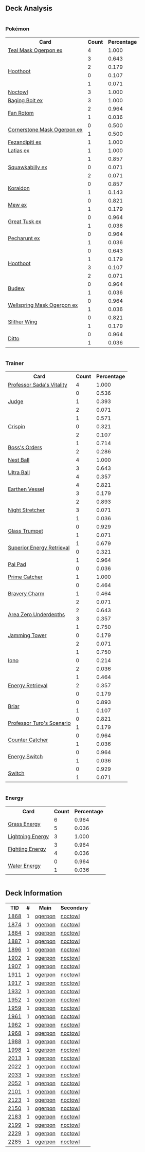 
## Deck Analysis

<div style="display: flex; flex-wrap: wrap;">
<div style="flex: 1; margin-right: 10px;">
<h3>Pokémon</h3><table><tr><th>Card</th><th>Count</th><th>Percentage</th></tr><tr><td rowspan='1'><a href='https://limitlesstcg.com/cards/TWM/25'>Teal Mask Ogerpon ex</a></td><td>4</td><td>1.000</td></tr><tr><td rowspan='4'><a href='https://limitlesstcg.com/cards/SCR/114'>Hoothoot</a></td><td>3</td><td>0.643</td></tr><tr><td>2</td><td>0.179</td></tr><tr><td>0</td><td>0.107</td></tr><tr><td>1</td><td>0.071</td></tr><tr><td rowspan='1'><a href='https://limitlesstcg.com/cards/SCR/115'>Noctowl</a></td><td>3</td><td>1.000</td></tr><tr><td rowspan='1'><a href='https://limitlesstcg.com/cards/TEF/123'>Raging Bolt ex</a></td><td>3</td><td>1.000</td></tr><tr><td rowspan='2'><a href='https://limitlesstcg.com/cards/SCR/118'>Fan Rotom</a></td><td>2</td><td>0.964</td></tr><tr><td>1</td><td>0.036</td></tr><tr><td rowspan='2'><a href='https://limitlesstcg.com/cards/TWM/112'>Cornerstone Mask Ogerpon ex</a></td><td>0</td><td>0.500</td></tr><tr><td>1</td><td>0.500</td></tr><tr><td rowspan='1'><a href='https://limitlesstcg.com/cards/SFA/38'>Fezandipiti ex</a></td><td>1</td><td>1.000</td></tr><tr><td rowspan='1'><a href='https://limitlesstcg.com/cards/SSP/76'>Latias ex</a></td><td>1</td><td>1.000</td></tr><tr><td rowspan='3'><a href='https://limitlesstcg.com/cards/PAL/169'>Squawkabilly ex</a></td><td>1</td><td>0.857</td></tr><tr><td>0</td><td>0.071</td></tr><tr><td>2</td><td>0.071</td></tr><tr><td rowspan='2'><a href='https://limitlesstcg.com/cards/SSP/116'>Koraidon</a></td><td>0</td><td>0.857</td></tr><tr><td>1</td><td>0.143</td></tr><tr><td rowspan='2'><a href='https://limitlesstcg.com/cards/MEW/151'>Mew ex</a></td><td>0</td><td>0.821</td></tr><tr><td>1</td><td>0.179</td></tr><tr><td rowspan='2'><a href='https://limitlesstcg.com/cards/PAF/53'>Great Tusk ex</a></td><td>0</td><td>0.964</td></tr><tr><td>1</td><td>0.036</td></tr><tr><td rowspan='2'><a href='https://limitlesstcg.com/cards/SFA/39'>Pecharunt ex</a></td><td>0</td><td>0.964</td></tr><tr><td>1</td><td>0.036</td></tr><tr><td rowspan='4'><a href='https://limitlesstcg.com/cards/PRE/77'>Hoothoot</a></td><td>0</td><td>0.643</td></tr><tr><td>1</td><td>0.179</td></tr><tr><td>3</td><td>0.107</td></tr><tr><td>2</td><td>0.071</td></tr><tr><td rowspan='2'><a href='https://limitlesstcg.com/cards/PRE/4'>Budew</a></td><td>0</td><td>0.964</td></tr><tr><td>1</td><td>0.036</td></tr><tr><td rowspan='2'><a href='https://limitlesstcg.com/cards/TWM/64'>Wellspring Mask Ogerpon ex</a></td><td>0</td><td>0.964</td></tr><tr><td>1</td><td>0.036</td></tr><tr><td rowspan='2'><a href='https://limitlesstcg.com/cards/PAR/107'>Slither Wing</a></td><td>0</td><td>0.821</td></tr><tr><td>1</td><td>0.179</td></tr><tr><td rowspan='2'><a href='https://limitlesstcg.com/cards/MEW/132'>Ditto</a></td><td>0</td><td>0.964</td></tr><tr><td>1</td><td>0.036</td></tr></table>
</div><div style='flex: 1; margin-right: 10px;'><h3>Trainer</h3><table><tr><th>Card</th><th>Count</th><th>Percentage</th></tr><tr><td rowspan='1'><a href='https://limitlesstcg.com/cards/PAR/170'>Professor Sada's Vitality</a></td><td>4</td><td>1.000</td></tr><tr><td rowspan='3'><a href='https://limitlesstcg.com/cards/SVI/176'>Judge</a></td><td>0</td><td>0.536</td></tr><tr><td>1</td><td>0.393</td></tr><tr><td>2</td><td>0.071</td></tr><tr><td rowspan='3'><a href='https://limitlesstcg.com/cards/SCR/133'>Crispin</a></td><td>1</td><td>0.571</td></tr><tr><td>0</td><td>0.321</td></tr><tr><td>2</td><td>0.107</td></tr><tr><td rowspan='2'><a href='https://limitlesstcg.com/cards/PAL/172'>Boss's Orders</a></td><td>1</td><td>0.714</td></tr><tr><td>2</td><td>0.286</td></tr><tr><td rowspan='1'><a href='https://limitlesstcg.com/cards/SVI/181'>Nest Ball</a></td><td>4</td><td>1.000</td></tr><tr><td rowspan='2'><a href='https://limitlesstcg.com/cards/SVI/196'>Ultra Ball</a></td><td>3</td><td>0.643</td></tr><tr><td>4</td><td>0.357</td></tr><tr><td rowspan='2'><a href='https://limitlesstcg.com/cards/PAR/163'>Earthen Vessel</a></td><td>4</td><td>0.821</td></tr><tr><td>3</td><td>0.179</td></tr><tr><td rowspan='3'><a href='https://limitlesstcg.com/cards/SFA/61'>Night Stretcher</a></td><td>2</td><td>0.893</td></tr><tr><td>3</td><td>0.071</td></tr><tr><td>1</td><td>0.036</td></tr><tr><td rowspan='2'><a href='https://limitlesstcg.com/cards/SCR/135'>Glass Trumpet</a></td><td>0</td><td>0.929</td></tr><tr><td>1</td><td>0.071</td></tr><tr><td rowspan='2'><a href='https://limitlesstcg.com/cards/PAL/189'>Superior Energy Retrieval</a></td><td>1</td><td>0.679</td></tr><tr><td>0</td><td>0.321</td></tr><tr><td rowspan='2'><a href='https://limitlesstcg.com/cards/SVI/182'>Pal Pad</a></td><td>1</td><td>0.964</td></tr><tr><td>0</td><td>0.036</td></tr><tr><td rowspan='1'><a href='https://limitlesstcg.com/cards/TEF/157'>Prime Catcher</a></td><td>1</td><td>1.000</td></tr><tr><td rowspan='3'><a href='https://limitlesstcg.com/cards/PAL/173'>Bravery Charm</a></td><td>0</td><td>0.464</td></tr><tr><td>1</td><td>0.464</td></tr><tr><td>2</td><td>0.071</td></tr><tr><td rowspan='2'><a href='https://limitlesstcg.com/cards/SCR/131'>Area Zero Underdepths</a></td><td>2</td><td>0.643</td></tr><tr><td>3</td><td>0.357</td></tr><tr><td rowspan='3'><a href='https://limitlesstcg.com/cards/TWM/153'>Jamming Tower</a></td><td>1</td><td>0.750</td></tr><tr><td>0</td><td>0.179</td></tr><tr><td>2</td><td>0.071</td></tr><tr><td rowspan='3'><a href='https://limitlesstcg.com/cards/PAL/185'>Iono</a></td><td>1</td><td>0.750</td></tr><tr><td>0</td><td>0.214</td></tr><tr><td>2</td><td>0.036</td></tr><tr><td rowspan='3'><a href='https://limitlesstcg.com/cards/SVI/171'>Energy Retrieval</a></td><td>1</td><td>0.464</td></tr><tr><td>2</td><td>0.357</td></tr><tr><td>0</td><td>0.179</td></tr><tr><td rowspan='2'><a href='https://limitlesstcg.com/cards/SCR/132'>Briar</a></td><td>0</td><td>0.893</td></tr><tr><td>1</td><td>0.107</td></tr><tr><td rowspan='2'><a href='https://limitlesstcg.com/cards/PAR/171'>Professor Turo's Scenario</a></td><td>0</td><td>0.821</td></tr><tr><td>1</td><td>0.179</td></tr><tr><td rowspan='2'><a href='https://limitlesstcg.com/cards/PAR/160'>Counter Catcher</a></td><td>0</td><td>0.964</td></tr><tr><td>1</td><td>0.036</td></tr><tr><td rowspan='2'><a href='https://limitlesstcg.com/cards/SVI/173'>Energy Switch</a></td><td>0</td><td>0.964</td></tr><tr><td>1</td><td>0.036</td></tr><tr><td rowspan='2'><a href='https://limitlesstcg.com/cards/SVI/194'>Switch</a></td><td>0</td><td>0.929</td></tr><tr><td>1</td><td>0.071</td></tr></table>
</div><div style='flex: 1; margin-right: 10px;'><h3>Energy</h3><table><tr><th>Card</th><th>Count</th><th>Percentage</th></tr><tr><td rowspan='2'><a href='https://limitlesstcg.com/cards/SVE/9'>Grass Energy</a></td><td>6</td><td>0.964</td></tr><tr><td>5</td><td>0.036</td></tr><tr><td rowspan='1'><a href='https://limitlesstcg.com/cards/SVE/12'>Lightning Energy</a></td><td>3</td><td>1.000</td></tr><tr><td rowspan='2'><a href='https://limitlesstcg.com/cards/SVE/14'>Fighting Energy</a></td><td>3</td><td>0.964</td></tr><tr><td>4</td><td>0.036</td></tr><tr><td rowspan='2'><a href='https://limitlesstcg.com/cards/SVE/11'>Water Energy</a></td><td>0</td><td>0.964</td></tr><tr><td>1</td><td>0.036</td></tr></table>
</div></div>

## Deck Information

<table>
<tr><th>TID</th><th>#</th><th>Main</th><th>Secondary</th></tr>
<tr><td><a href='https://limitlesstcg.com/tournaments/jp/1868'>1868</a></td><td>1</td><td><a href='https://limitlesstcg.com/decks/list/jp/27777'>ogerpon</a></td><td><a href='https://limitlesstcg.com/decks/list/jp/27777'>noctowl</a></td></tr><tr><td><a href='https://limitlesstcg.com/tournaments/jp/1874'>1874</a></td><td>1</td><td><a href='https://limitlesstcg.com/decks/list/jp/27863'>ogerpon</a></td><td><a href='https://limitlesstcg.com/decks/list/jp/27863'>noctowl</a></td></tr><tr><td><a href='https://limitlesstcg.com/tournaments/jp/1884'>1884</a></td><td>1</td><td><a href='https://limitlesstcg.com/decks/list/jp/27986'>ogerpon</a></td><td><a href='https://limitlesstcg.com/decks/list/jp/27986'>noctowl</a></td></tr><tr><td><a href='https://limitlesstcg.com/tournaments/jp/1887'>1887</a></td><td>1</td><td><a href='https://limitlesstcg.com/decks/list/jp/28034'>ogerpon</a></td><td><a href='https://limitlesstcg.com/decks/list/jp/28034'>noctowl</a></td></tr><tr><td><a href='https://limitlesstcg.com/tournaments/jp/1896'>1896</a></td><td>1</td><td><a href='https://limitlesstcg.com/decks/list/jp/28168'>ogerpon</a></td><td><a href='https://limitlesstcg.com/decks/list/jp/28168'>noctowl</a></td></tr><tr><td><a href='https://limitlesstcg.com/tournaments/jp/1902'>1902</a></td><td>1</td><td><a href='https://limitlesstcg.com/decks/list/jp/28262'>ogerpon</a></td><td><a href='https://limitlesstcg.com/decks/list/jp/28262'>noctowl</a></td></tr><tr><td><a href='https://limitlesstcg.com/tournaments/jp/1907'>1907</a></td><td>1</td><td><a href='https://limitlesstcg.com/decks/list/jp/28341'>ogerpon</a></td><td><a href='https://limitlesstcg.com/decks/list/jp/28341'>noctowl</a></td></tr><tr><td><a href='https://limitlesstcg.com/tournaments/jp/1911'>1911</a></td><td>1</td><td><a href='https://limitlesstcg.com/decks/list/jp/28404'>ogerpon</a></td><td><a href='https://limitlesstcg.com/decks/list/jp/28404'>noctowl</a></td></tr><tr><td><a href='https://limitlesstcg.com/tournaments/jp/1917'>1917</a></td><td>1</td><td><a href='https://limitlesstcg.com/decks/list/jp/28499'>ogerpon</a></td><td><a href='https://limitlesstcg.com/decks/list/jp/28499'>noctowl</a></td></tr><tr><td><a href='https://limitlesstcg.com/tournaments/jp/1932'>1932</a></td><td>1</td><td><a href='https://limitlesstcg.com/decks/list/jp/28735'>ogerpon</a></td><td><a href='https://limitlesstcg.com/decks/list/jp/28735'>noctowl</a></td></tr><tr><td><a href='https://limitlesstcg.com/tournaments/jp/1952'>1952</a></td><td>1</td><td><a href='https://limitlesstcg.com/decks/list/jp/29053'>ogerpon</a></td><td><a href='https://limitlesstcg.com/decks/list/jp/29053'>noctowl</a></td></tr><tr><td><a href='https://limitlesstcg.com/tournaments/jp/1959'>1959</a></td><td>1</td><td><a href='https://limitlesstcg.com/decks/list/jp/29164'>ogerpon</a></td><td><a href='https://limitlesstcg.com/decks/list/jp/29164'>noctowl</a></td></tr><tr><td><a href='https://limitlesstcg.com/tournaments/jp/1961'>1961</a></td><td>1</td><td><a href='https://limitlesstcg.com/decks/list/jp/29196'>ogerpon</a></td><td><a href='https://limitlesstcg.com/decks/list/jp/29196'>noctowl</a></td></tr><tr><td><a href='https://limitlesstcg.com/tournaments/jp/1962'>1962</a></td><td>1</td><td><a href='https://limitlesstcg.com/decks/list/jp/29212'>ogerpon</a></td><td><a href='https://limitlesstcg.com/decks/list/jp/29212'>noctowl</a></td></tr><tr><td><a href='https://limitlesstcg.com/tournaments/jp/1968'>1968</a></td><td>1</td><td><a href='https://limitlesstcg.com/decks/list/jp/29307'>ogerpon</a></td><td><a href='https://limitlesstcg.com/decks/list/jp/29307'>noctowl</a></td></tr><tr><td><a href='https://limitlesstcg.com/tournaments/jp/1988'>1988</a></td><td>1</td><td><a href='https://limitlesstcg.com/decks/list/jp/29626'>ogerpon</a></td><td><a href='https://limitlesstcg.com/decks/list/jp/29626'>noctowl</a></td></tr><tr><td><a href='https://limitlesstcg.com/tournaments/jp/1998'>1998</a></td><td>1</td><td><a href='https://limitlesstcg.com/decks/list/jp/29785'>ogerpon</a></td><td><a href='https://limitlesstcg.com/decks/list/jp/29785'>noctowl</a></td></tr><tr><td><a href='https://limitlesstcg.com/tournaments/jp/2013'>2013</a></td><td>1</td><td><a href='https://limitlesstcg.com/decks/list/jp/30023'>ogerpon</a></td><td><a href='https://limitlesstcg.com/decks/list/jp/30023'>noctowl</a></td></tr><tr><td><a href='https://limitlesstcg.com/tournaments/jp/2022'>2022</a></td><td>1</td><td><a href='https://limitlesstcg.com/decks/list/jp/30166'>ogerpon</a></td><td><a href='https://limitlesstcg.com/decks/list/jp/30166'>noctowl</a></td></tr><tr><td><a href='https://limitlesstcg.com/tournaments/jp/2033'>2033</a></td><td>1</td><td><a href='https://limitlesstcg.com/decks/list/jp/30342'>ogerpon</a></td><td><a href='https://limitlesstcg.com/decks/list/jp/30342'>noctowl</a></td></tr><tr><td><a href='https://limitlesstcg.com/tournaments/jp/2052'>2052</a></td><td>1</td><td><a href='https://limitlesstcg.com/decks/list/jp/30644'>ogerpon</a></td><td><a href='https://limitlesstcg.com/decks/list/jp/30644'>noctowl</a></td></tr><tr><td><a href='https://limitlesstcg.com/tournaments/jp/2101'>2101</a></td><td>1</td><td><a href='https://limitlesstcg.com/decks/list/jp/31398'>ogerpon</a></td><td><a href='https://limitlesstcg.com/decks/list/jp/31398'>noctowl</a></td></tr><tr><td><a href='https://limitlesstcg.com/tournaments/jp/2123'>2123</a></td><td>1</td><td><a href='https://limitlesstcg.com/decks/list/jp/31747'>ogerpon</a></td><td><a href='https://limitlesstcg.com/decks/list/jp/31747'>noctowl</a></td></tr><tr><td><a href='https://limitlesstcg.com/tournaments/jp/2150'>2150</a></td><td>1</td><td><a href='https://limitlesstcg.com/decks/list/jp/32170'>ogerpon</a></td><td><a href='https://limitlesstcg.com/decks/list/jp/32170'>noctowl</a></td></tr><tr><td><a href='https://limitlesstcg.com/tournaments/jp/2183'>2183</a></td><td>1</td><td><a href='https://limitlesstcg.com/decks/list/jp/32672'>ogerpon</a></td><td><a href='https://limitlesstcg.com/decks/list/jp/32672'>noctowl</a></td></tr><tr><td><a href='https://limitlesstcg.com/tournaments/jp/2199'>2199</a></td><td>1</td><td><a href='https://limitlesstcg.com/decks/list/jp/32923'>ogerpon</a></td><td><a href='https://limitlesstcg.com/decks/list/jp/32923'>noctowl</a></td></tr><tr><td><a href='https://limitlesstcg.com/tournaments/jp/2229'>2229</a></td><td>1</td><td><a href='https://limitlesstcg.com/decks/list/jp/33396'>ogerpon</a></td><td><a href='https://limitlesstcg.com/decks/list/jp/33396'>noctowl</a></td></tr><tr><td><a href='https://limitlesstcg.com/tournaments/jp/2285'>2285</a></td><td>1</td><td><a href='https://limitlesstcg.com/decks/list/jp/34241'>ogerpon</a></td><td><a href='https://limitlesstcg.com/decks/list/jp/34241'>noctowl</a></td></tr></table>